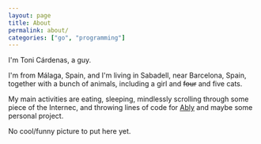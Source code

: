 ```yaml
---
layout: page
title: About
permalink: about/
categories: ["go", "programming"]
---
```


I'm Toni Cárdenas, a guy.

I'm from Málaga, Spain, and I'm living in Sabadell, near Barcelona, Spain, together with a bunch of animals, including a girl and <strike>four</strike> and five cats.

My main activities are eating, sleeping, mindlessly scrolling through some piece of the Internec, and throwing lines of code for [Ably](https://ably.io) and maybe some personal project.

No cool/funny picture to put here yet.
